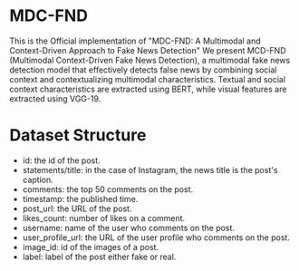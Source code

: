 # MDC-FND
This is the Official implementation of "MDC-FND: A Multimodal and Context-Driven Approach to Fake News Detection"
We present MCD-FND (Multimodal Context-Driven Fake News Detection), a multimodal fake news detection model that effectively detects false news by combining social context and contextualizing multimodal characteristics. Textual and social context characteristics are extracted using BERT, while visual features are extracted using VGG-19.
# Dataset Structure
- id: the id of the post.
- statements/title: in the case of Instagram, the news title is the post's caption.
- comments: the top 50 comments on the post.
- timestamp: the published time.
- post_url: the URL of the post.
- likes_count: number of likes on a comment.
- username: name of the user who comments on the post.
- user_profile_url: the URL of the user profile who comments on the post.
- image_id: id of the images of a post.
- label: label of the post either fake or real.
